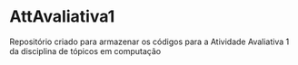 # AttAvaliativa1
Repositório criado para armazenar os códigos para a Atividade Avaliativa 1 da disciplina de tópicos em computação
